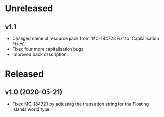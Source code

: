 # Unreleased
## v1.1
 - Changed name of resource pack from 'MC-184723 Fix' to 'Capitalisation Fixes'.
 - Fixed four more capitalisation bugs
 - Improved pack description.

# Released
## v1.0 (2020-05-21)
 - Fixed MC-184723 by adjusting the translation string for the Floating Islands world type.
